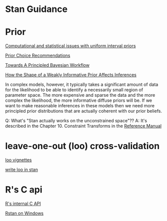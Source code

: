 # Stan Guidance

# Prior

[Computational and statistical issues with uniform interval priors](https://statmodeling.stat.columbia.edu/2017/11/28/computational-statistical-issues-uniform-interval-priors/)

[Prior Choice Recommendations](https://github.com/stan-dev/stan/wiki/Prior-Choice-Recommendations)

[Towards A Principled Bayesian Workflow](https://betanalpha.github.io/assets/case_studies/principled_bayesian_workflow.html)

[How the Shape of a Weakly Informative Prior Affects Inferences](https://mc-stan.org/users/documentation/case-studies/weakly_informative_shapes.html)

In complex models, however, it typically takes a significant amount of data for the likelihood to be able to identify a necessarily small region of parameter space. The more expensive and sparse the data and the more complex the likelihood, the more informative diffuse priors will be. If we want to make reasonable inferences in these models then we need more principled prior distributions that are actually coherent with our prior beliefs.

Q: What's "Stan actually works on the unconstrained space"?? A: It's described in the Chapter 10. Constraint Transforms in the [Reference Manual](https://mc-stan.org/docs/2_24/functions-reference-2_24.pdf)

# leave-one-out (loo) cross-validation

[loo vignettes](https://github.com/stan-dev/loo/tree/master/vignettes)

[write loo in stan](https://mc-stan.org/loo/articles/loo2-with-rstan.html)


# R's C api

[R's internal C API](https://github.com/hadley/r-internals)

[Rstan on Windows](https://discourse.mc-stan.org/t/rstan-on-windows/16673)
